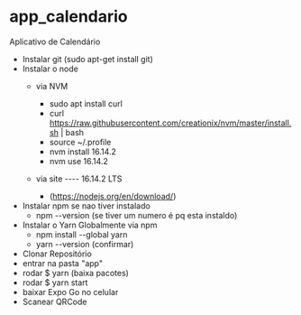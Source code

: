 # app_calendario
Aplicativo de Calendário

- Instalar git (sudo apt-get install git)
- Instalar o node
	- via NVM
		- sudo apt install curl
		- curl https://raw.githubusercontent.com/creationix/nvm/master/install.sh | bash 
		- source ~/.profile	
		- nvm install 16.14.2
		- nvm use 16.14.2

	- via site ---- 16.14.2 LTS
		- (https://nodejs.org/en/download/)
- Instalar npm se nao tiver instalado
	- npm --version (se tiver um numero é pq esta instaldo)
- Instalar o Yarn Globalmente via npm
	- npm install --global yarn
	- yarn --version (confirmar)
- Clonar Repositório
- entrar na pasta "app"
- rodar $ yarn (baixa pacotes)
- rodar $ yarn start
- baixar Expo Go no celular
- Scanear QRCode
